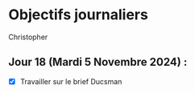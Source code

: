 # Objectifs journaliers

Christopher

## Jour 18 (Mardi 5 Novembre 2024) :

- [x] Travailler sur le brief Ducsman
